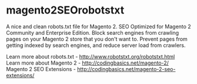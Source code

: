 # magento2SEOrobotstxt
A nice and clean robots.txt file for Magento 2. SEO Optimized for Magento 2 Community and Enterprise Edition. Block search engines from crawling pages on your Magento 2 store that you don't want to. Prevent pages from getting indexed by search engines, and reduce server load from crawlers.

Learn more about robots.txt - http://www.robotstxt.org/robotstxt.html<br/>
Learn more about Magento 2 - http://codingbasics.net/magento-2/<br/>
Magento 2 SEO Extensions - http://codingbasics.net/magento-2-seo-extensions/<br/>
